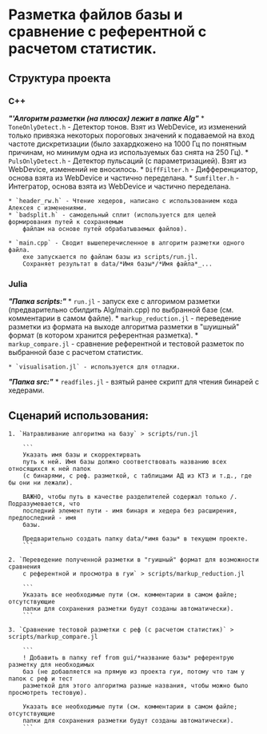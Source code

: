 # Разметка файлов базы и сравнение с референтной с расчетом статистик.

## Структура проекта 

### C++

***"'Алгоритм разметки (на плюсах) лежит в папке Alg"***
    * `ToneOnlyDetect.h` - Детектор тонов. Взят из WebDevice, из изменений только привязка
        некоторых пороговых значений к подаваемой на вход частоте дискретизации (было
        захардкожено на 1000 Гц по понятным причинам, но минимум одна из используемых баз
        снята на 250 Гц).
    * `PulsOnlyDetect.h` - Детектор пульсаций (с параметризацией). Взят из WebDevice, изменений
        не вносилось.
    * `DiffFilter.h` - Дифференциатор, основа взята из WebDevice и частично переделана.
    * `Sumfilter.h` - Интегратор, основа взята из WebDevice и частично переделана.

    * `header_rw.h` - Чтение хедеров, написано с использованием кода Алексея с изменениями.
    * `badsplit.h` - самодельный сплит (используется для целей формирования путей к сохраняемым
        файлам на основе путей обрабатываемых файлов).

    * `main.cpp` - Сводит вышеперечисленное в алгоритм разметки одного файла.
        exe запускается по файлам базы из scripts/run.jl. 
        Сохраняет результат в data/*Имя базы*/*Имя файла*_...

### Julia
***"Папка scripts:"***
    * `run.jl` - запуск exe с алгоримом разметки (предварительно сбилдить Alg/main.cpp) 
        по выбранной базе (см. комментарии в самом файле).
    * `markup_reduction.jl` - переведение разметки из формата на выходе алгоритма разметки
        в "шуишный" формат (в котором хранится референтная разметка).
    * `markup_compare.jl` - сравнение референтной и тестовой разметок по выбранной базе
        с расчетом статистик.

    * `visualisation.jl` - используется для отладки.

***"Папка src:"***
    * `readfiles.jl` - взятый ранее скрипт для чтения бинарей с хедерами.


## Сценарий использования:
    1. `Натравливание алгоритма на базу` > scripts/run.jl 

        ```
        Указать имя базы и скорректирвать
        путь к ней. Имя базы должно соответствовать названию всех относящихся к ней папок
        (c бинарями, с реф. разметкой, с таблицами АД из КТ3 и т.д., где бы они ни лежали).

        ВАЖНО, чтобы путь в качестве разделителей содержал только /. Подразумевается, что 
        последний элемент пути - имя бинаря и хедера без расширения, предпоследний - имя
        базы.

        Предварительно создать папку data/*имя базы* в текущем проекте.
        ```

    2. `Переведение полученной разметки в "гуишный" формат для возможности сравнения
        с референтной и просмотра в гуи` > scripts/markup_reduction.jl

        ```
        Указать все необходимые пути (см. комментарии в самом файле; отсутствующие
        папки для сохранения разметки будут созданы автоматически).
        ```

    3. `Сравнение тестовой разметки с реф (с расчетом статистик)` > scripts/markup_compare.jl

        ```
        ! Добавить в папку ref from gui/*название базы* референтрую разметку для необходимых
        баз (не добавляется на прямую из проекта гуи, потому что там у папок с реф и тест
        разметкой для этого алгоритма разные названия, чтобы можно было просмотреть тестовую).

        Указать все необходимые пути (см. комментарии в самом файле; отсутствующие
        папки для сохранения разметки будут созданы автоматически).
        ```

